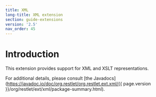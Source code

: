 ```yaml
---
title: XML
long-title: XML extension
section: guide-extensions
version: '2.5'
nav_order: 45
---
```

# Introduction

This extension provides support for XML and XSLT representations.

For additional details, please consult [the
Javadocs](https://javadoc.io/doc/org.restlet/org.restlet.ext.xml/{{ page.version }}/org/restlet/ext/xml/package-summary.html).
